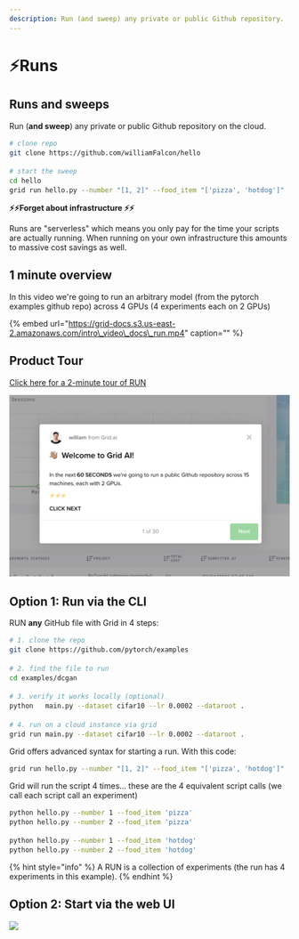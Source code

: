 ```yaml
---
description: Run (and sweep) any private or public Github repository.
---
```


# ⚡Runs

## Runs and sweeps

Run \(**and sweep**\) any private or public Github repository on the cloud.

```bash
# clone repo
git clone https://github.com/williamFalcon/hello

# start the sweep
cd hello
grid run hello.py --number "[1, 2]" --food_item "['pizza', 'hotdog']"
```

**⚡️⚡️Forget about infrastructure ⚡️⚡️**

Runs are "serverless" which means you only pay for the time your scripts are actually running. When running on your own infrastructure this amounts to massive cost savings as well.

## 1 minute overview

In this video we're going to run an arbitrary model \(from the pytorch examples github repo\) across 4 GPUs \(4 experiments each on 2 GPUs\)

{% embed url="https://grid-docs.s3.us-east-2.amazonaws.com/intro\_video\_docs\_run.mp4" caption="" %}

## Product Tour

[Click here for a 2-minute tour of RUN](https://platform.grid.ai/#/dashboard?product_tour_id=226810)

![](../../.gitbook/assets/image%20%2843%29.png)

## Option 1: Run via the CLI

RUN **any** GitHub file with Grid in 4 steps:

```bash
# 1. clone the repo
git clone https://github.com/pytorch/examples

# 2. find the file to run
cd examples/dcgan

# 3. verify it works locally (optional)
python   main.py --dataset cifar10 --lr 0.0002 --dataroot .

# 4. run on a cloud instance via grid
grid run main.py --dataset cifar10 --lr 0.0002 --dataroot .
```

Grid offers advanced syntax for starting a run. With this code:

```bash
grid run hello.py --number "[1, 2]" --food_item "['pizza', 'hotdog']"
```

Grid will run the script 4 times... these are the 4 equivalent script calls \(we call each script call an experiment\)

```bash
python hello.py --number 1 --food_item 'pizza'
python hello.py --number 2 --food_item 'pizza'

python hello.py --number 1 --food_item 'hotdog'
python hello.py --number 2 --food_item 'hotdog'
```

{% hint style="info" %}
A RUN is a collection of experiments \(the run has 4 experiments in this example\).
{% endhint %}

## **Option 2: Start via the web UI**

![](../../.gitbook/assets/run_start.gif)

